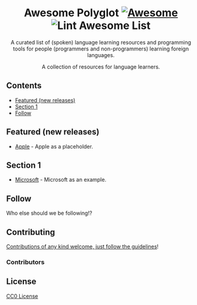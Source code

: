 <div align="center">

<!-- title -->

<!--lint ignore no-dead-urls-->
# Awesome Polyglot [![Awesome](https://awesome.re/badge.svg)](https://awesome.re) ![Lint Awesome List](https://github.com/joeld1/awesome-polyglot/workflows/Lint%20Awesome%20List/badge.svg)

<!-- subtitle -->

A curated list of (spoken) language learning resources and programming tools for people (programmers and non-programmers) learning foreign languages.

<!-- image -->

<!-- <a href="" target="_blank" rel="noopener noreferrer">
  <img src="" />
</a> -->

<!-- description -->

A collection of resources for language learners.

</div>

<!-- TOC -->

## Contents

- [Featured (new releases)](#featured-new-releases)
- [Section 1](#section-1)
- [Follow](#follow)

<!-- CONTENT -->

## Featured (new releases)

- [Apple](https://apple.com) - Apple as a placeholder.

## Section 1

- [Microsoft](https://www.microsoft.com/) - Microsoft as an example.

<!-- END CONTENT -->

## Follow

<!-- list people worth following on social sites (twitter, linkedin, github, youtube etc.) -->

Who else should we be following!?

## Contributing

[Contributions of any kind welcome, just follow the guidelines](contributing.md)!

### Contributors

<!-- [Thanks goes to these contributors](https://github.com/awesome-polyglot/graphs/contributors)! -->

## License

[CC0 License](license)
